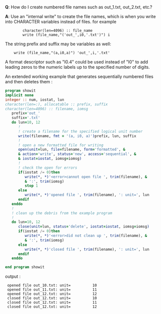 **Q**:  How do I create numbered file names such as out_1.txt, out_2.txt, etc.?

**A**:  Use an "internal write" to create the file names, which is when you
        write into CHARACTER variables instead of files. for example

            character(len=4096) :: file_name
            write (file_name,"('out_',i0,'.txt')") i

   The string prefix and suffix may be variables as well:

        write (file_name,"(a,i0,a)") 'out_',i,'.txt'

   A format descriptor such as "I0.4" could be used instead of "I0" to
   add leading zeros to the numeric labels up to the specified number
   of digits.

   An extended working example that generates sequentially numbered
   files and then deletes them :
```fortran
program showit
implicit none
integer :: num, iostat, lun
character(len=:), allocatable :: prefix, suffix
character(len=4096) :: filename, iomsg
   prefix='out_'
   suffix='.txt'
   do lun=10, 12
      !
      ! create a filename for the specified logical unit number
      write(filename, fmt = '(a, i0, a)')prefix, lun, suffix
      !
      ! open a new formatted file for writing
      open(unit=lun, file=filename, form='formatted', &
      & action='write', status='new', access='sequential', &
      & iostat=iostat, iomsg=iomsg)
      !
      ! check the open for errors
      if(iostat /= 0)then
         write(*, *)'<error>cannot open file ', trim(filename), &
         & ':', trim(iomsg)
         stop 1
      else
         write(*, *)'opened file ', trim(filename), ': unit=', lun
      endif
   enddo
   !
   ! clean up the debris from the example program
   !
   do lun=10, 12
      close(unit=lun, status='delete', iostat=iostat, iomsg=iomsg)
      if(iostat /= 0)then
         write(*, *)'<error>did not clean up ', trim(filename), &
         & ':', trim(iomsg)
      else
         write(*, *)'closed file ', trim(filename), ': unit=', lun
      endif
   enddo

end program showit
```
output :
```text
 opened file out_10.txt: unit=          10
 opened file out_11.txt: unit=          11
 opened file out_12.txt: unit=          12
 closed file out_12.txt: unit=          10
 closed file out_12.txt: unit=          11
 closed file out_12.txt: unit=          12
```

